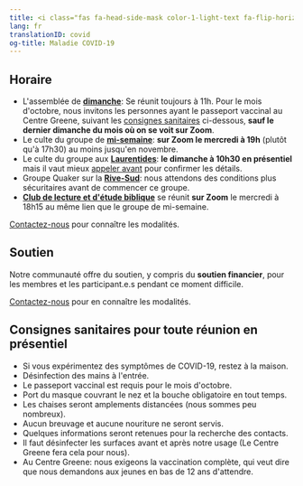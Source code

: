 ```yaml
---
title: <i class="fas fa-head-side-mask color-1-light-text fa-flip-horizontal"></i> Maladie COVID-19
lang: fr
translationID: covid
og-title: Maladie COVID-19
---
```

## Horaire
* L'assemblée de [**dimanche**](/coordonnées): Se réunit toujours à 11h. Pour le mois d'octobre, nous invitons les personnes ayant le passeport vaccinal au Centre Greene, suivant les [consignes sanitaires](#consignes) ci-dessous, **sauf le dernier dimanche du mois où on se voit sur Zoom**.
* Le culte du groupe de [**mi-semaine**](/mi-semaine): **sur Zoom le mercredi à 19h** (plutôt qu'à 17h30) au moins jusqu'en novembre.
* Le culte du groupe aux [**Laurentides**](/laurentides): **le dimanche à 10h30 en présentiel** mais il vaut mieux [appeler avant](/laurentides#contact) pour confirmer les détails.
* Groupe Quaker sur la [**Rive-Sud**](/rive-sud): nous attendons des conditions plus sécuritaires avant de commencer ce groupe.
* [**Club de lecture et d'étude biblique**](/nouveau/lecture_bible.html) se réunit **sur Zoom** le mercredi à 18h15 au même lien que le groupe de mi-semaine.

[Contactez-nous](/contact-fr.html) pour connaître les modalités.

## Soutien
Notre communauté offre du soutien, y compris du **soutien financier**, pour les membres et les participant.e.s pendant ce moment difficile.

[Contactez-nous](/contact-fr.html) pour en connaître les modalités.

## Consignes sanitaires pour toute réunion en présentiel <span class="stanchor"><a name="consignes"></a></span>
* Si vous expérimentez des symptômes de COVID-19, restez à la maison.
* Désinfection des mains à l'entrée.
* Le passeport vaccinal est requis pour le mois d'octobre.
* Port du masque couvrant le nez et la bouche obligatoire en tout temps.
* Les chaises seront amplements distancées (nous sommes peu nombreux).
* Aucun breuvage et aucune nouriture ne seront servis.
* Quelques informations seront retenues pour la recherche des contacts.
* Il faut désinfecter les surfaces avant et après notre usage (Le Centre Greene fera cela pour nous).
* Au Centre Greene: nous exigeons la vaccination complète, qui veut dire que nous demandons aux jeunes en bas de 12 ans d'attendre.
